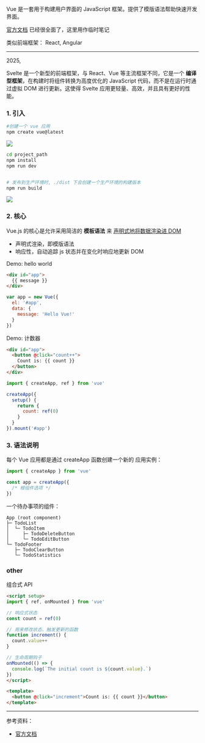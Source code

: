 
Vue 是一套用于构建用户界面的 JavaScript 框架。提供了模版语法帮助快速开发界面。

[官方文档](https://cn.vuejs.org/guide/introduction.html) 已经很全面了，这里用作临时笔记

类似前端框架： React, Angular

---------

2025,

Svelte 是一个新型的前端框架，与 React、Vue 等主流框架不同，它是一个 **编译型框架**，在构建时将组件转换为高度优化的 JavaScript 代码，而不是在运行时通过虚拟 DOM 进行更新。这使得 Svelte 应用更轻量、高效，并且具有更好的性能。



### 1. 引入


```bash
#创建一个 vue 应用
npm create vue@latest
```

<img src="https://img-1301102143.cos.ap-beijing.myqcloud.com/20221228020404.png">


```bash
cd project_path
npm install
npm run dev


# 发布到生产环境时, ./dist 下会创建一个生产环境的构建版本
npm run build
```

<img src="https://img-1301102143.cos.ap-beijing.myqcloud.com/20221228022153.png">

### 2. 核心

Vue.js 的核心是允许采用简洁的 **模板语法** 来 <u> 声明式地将数据渲染进 DOM</u>

- 声明式渲染，即模版语法
- 响应性，自动追踪 js 状态并在变化时响应地更新 DOM




Demo: hello world

```html
<div id="app">
  {{ message }}
</div>
```

```js
var app = new Vue({
  el: '#app',
  data: {
    message: 'Hello Vue!'
  }
})
```

Demo: 计数器

```html
<div id="app">
  <button @click="count++">
    Count is: {{ count }}
  </button>
</div>
```

```js
import { createApp, ref } from 'vue'

createApp({
  setup() {
    return {
      count: ref(0)
    }
  }
}).mount('#app')
```












### 3. 语法说明

每个 Vue 应用都是通过 createApp 函数创建一个新的 应用实例：

```js
import { createApp } from 'vue'

const app = createApp({
  /* 根组件选项 */
})
```

一个待办事项的组件：

```
App (root component)
├─ TodoList
│  └─ TodoItem
│     ├─ TodoDeleteButton
│     └─ TodoEditButton
└─ TodoFooter
   ├─ TodoClearButton
   └─ TodoStatistics
```

### other

组合式 API 

```html
<script setup>
import { ref, onMounted } from 'vue'

// 响应式状态
const count = ref(0)

// 用来修改状态、触发更新的函数
function increment() {
  count.value++
}

// 生命周期钩子
onMounted(() => {
  console.log(`The initial count is ${count.value}.`)
})
</script>

<template>
  <button @click="increment">Count is: {{ count }}</button>
</template>
```







--------------

参考资料：
- [官方文档](https://cn.vuejs.org/guide/introduction.html)

